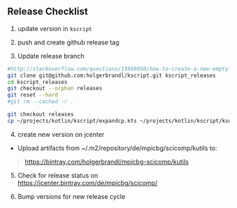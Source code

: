 ## Release Checklist

1. update version in `kscript`

2. push and create github release tag

3. Update release branch
```bash
#http://stackoverflow.com/questions/13969050/how-to-create-a-new-empty-branch-for-a-new-project
git clone git@github.com:holgerbrandl/kscript.git kscript_releases
cd kscript_releases
git checkout --orphan releases
git reset --hard
#git rm --cached -r .

git checkout releases
cp ~/projects/kotlin/kscript/expandcp.kts ~/projects/kotlin/kscript/kscript .

```

4. create new version on jcenter

* Upload artifacts from ~/.m2/repository/de/mpicbg/scicomp/kutils to:
> https://bintray.com/holgerbrandl/mpicbg-scicomp/kutils

5. Check for release status on
https://jcenter.bintray.com/de/mpicbg/scicomp/

6. Bump versions for new release cycle